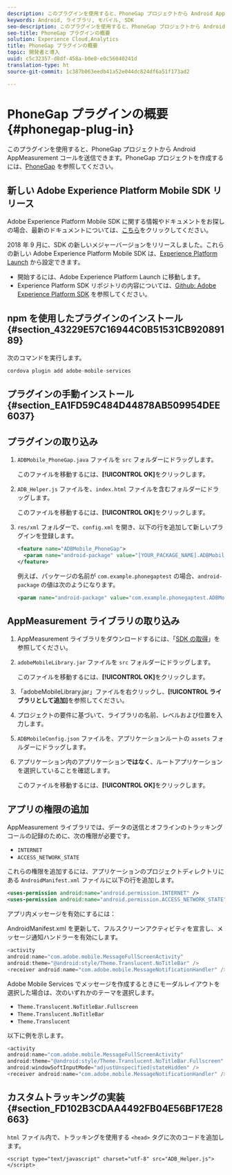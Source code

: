 ```yaml
---
description: このプラグインを使用すると、PhoneGap プロジェクトから Android AppMeasurement コールを送信できます。
keywords: Android, ライブラリ, モバイル, SDK
seo-description: このプラグインを使用すると、PhoneGap プロジェクトから Android AppMeasurement コールを送信できます。
seo-title: PhoneGap プラグインの概要
solution: Experience Cloud,Analytics
title: PhoneGap プラグインの概要
topic: 開発者と導入
uuid: c5c32357-d8df-458a-b0e8-e0c56040241d
translation-type: ht
source-git-commit: 1c387b063eedb41a52e044dc824df6a51f173ad2

---
```



# PhoneGap プラグインの概要 {#phonegap-plug-in}

このプラグインを使用すると、PhoneGap プロジェクトから Android AppMeasurement コールを送信できます。PhoneGap プロジェクトを作成するには、[PhoneGap](https://helpx.adobe.com/jp/experience-manager/6-4/mobile/using/phonegap.html) を参照してください。

## 新しい Adobe Experience Platform Mobile SDK リリース

Adobe Experience Platform Mobile SDK に関する情報やドキュメントをお探しの場合、最新のドキュメントについては、[こちら](https://aep-sdks.gitbook.io/docs/)をクリックしてください。

2018 年 9 月に、SDK の新しいメジャーバージョンをリリースしました。これらの新しい Adobe Experience Platform Mobile SDK は、[Experience Platform Launch](https://www.adobe.com/jp/experience-platform/launch.html) から設定できます。

* 開始するには、Adobe Experience Platform Launch に移動します。
* Experience Platform SDK リポジトリの内容については、[Github: Adobe Experience Platform SDK](https://github.com/Adobe-Marketing-Cloud/acp-sdks) を参照してください。


## npm を使用したプラグインのインストール {#section_43229E57C16944C0B51531CB92089189}

次のコマンドを実行します。

```java
cordova plugin add adobe-mobile-services
```

## プラグインの手動インストール{#section_EA1FD59C484D44878AB509954DEE6037}

## プラグインの取り込み

1. `ADBMobile_PhoneGap.java` ファイルを `src` フォルダーにドラッグします。

   このファイルを移動するには、**[!UICONTROL OK]**&#x200B;をクリックします。

1. `ADB_Helper.js` ファイルを、`index.html` ファイルを含むフォルダーにドラッグします。

   このファイルを移動するには、**[!UICONTROL OK]**&#x200B;をクリックします。

1. `res/xml` フォルダーで、`config.xml` を開き、以下の行を追加して新しいプラグインを登録します。

   ```xml
   <feature name="ADBMobile_PhoneGap"> 
     <param name="android-package" value="[YOUR_PACKAGE_NAME].ADBMobile_PhoneGap" /> 
   </feature>
   ```

   例えば、パッケージの名前が `com.example.phonegaptest` の場合、`android-package` の値は次のようになります。

   ```xml
   <param name="android-package" value="com.example.phonegaptest.ADBMobile_PhoneGap" />
   ```

## AppMeasurement ライブラリの取り込み

1. AppMeasurement ライブラリをダウンロードするには、「[SDK の取得](/help/android/getting-started/dev-qs.md)」を参照してください。
1. `adobeMobileLibrary.jar` ファイルを `src` フォルダーにドラッグします。

   このファイルを移動するには、**[!UICONTROL OK]**&#x200B;をクリックします。

1. 「adobeMobileLibrary.jar」ファイルを右クリックし、**[!UICONTROL ライブラリとして追加]**&#x200B;を参照してください。
1. プロジェクトの要件に基づいて、ライブラリの名前、レベルおよび位置を入力します。
1. `ADBMobileConfig.json` ファイルを、アプリケーションルートの `assets` フォルダーにドラッグします。
1. アプリケーション内のアプリケーション&#x200B;**ではなく**、ルートアプリケーションを選択していることを確認します。

   このファイルを移動するには、**[!UICONTROL OK]**&#x200B;をクリックします。

## アプリの権限の追加

AppMeasurement ライブラリでは、データの送信とオフラインのトラッキングコールの記録のために、次の権限が必要です。

* `INTERNET`
* `ACCESS_NETWORK_STATE`

これらの権限を追加するには、アプリケーションのプロジェクトディレクトリにある `AndroidManifest.xml` ファイルに以下の行を追加します。

```xml
<uses-permission android:name="android.permission.INTERNET" /> 
<uses-permission android:name="android.permission.ACCESS_NETWORK_STATE" />
```

アプリ内メッセージを有効にするには：

AndroidManifest.xml を更新して、フルスクリーンアクティビティを宣言し、メッセージ通知ハンドラーを有効にします。

```java
<activity  
android:name="com.adobe.mobile.MessageFullScreenActivity"  
android:theme="@android:style/Theme.Translucent.NoTitleBar" /> 
<receiver android:name="com.adobe.mobile.MessageNotificationHandler" />
```

Adobe Mobile Services でメッセージを作成するときにモーダルレイアウトを選択した場合は、次のいずれかのテーマを選択します。

* `Theme.Translucent.NoTitleBar.Fullscreen`
* `Theme.Translucent.NoTitleBar`
* `Theme.Translucent`

以下に例を示します。

```java
<activity 
android:name="com.adobe.mobile.MessageFullScreenActivity" 
android:theme="@android:style/Theme.Translucent.NoTitleBar.Fullscreen" 
android:windowSoftInputMode="adjustUnspecified|stateHidden" /> 
<receiver android:name="com.adobe.mobile.MessageNotificationHandler" />
```

## カスタムトラッキングの実装 {#section_FD102B3CDAA4492FB04E56BF17E28663}

`html` ファイル内で、トラッキングを使用する `<head>` タグに次のコードを追加します。

```
<script type="text/javascript" charset="utf-8" src="ADB_Helper.js"></script>
```

